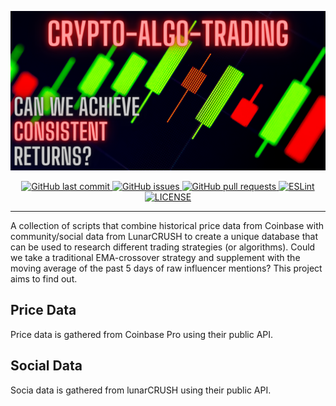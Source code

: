 ![](./images/readme_banner.png)

<p align="center">
  <!-- <a href="https://github.com/crypto-algo-trading/crypto-algo-trading/releases/" target="_blank">
    <img alt="GitHub release" src="https://img.shields.io/github/v/release/gfidanli/crypto-algo-trading?include_prereleases&style=flat-square">
  </a> -->

  <a href="https://github.com/gfidanli/crypto-algo-trading/commits/master" target="_blank">
    <img src="https://img.shields.io/github/last-commit/gfidanli/crypto-algo-trading?style=flat-square" alt="GitHub last commit">
  </a>

  <a href="https://github.com/gfidanli/crypto-algo-trading/issues" target="_blank">
    <img src="https://img.shields.io/github/issues/gfidanli/crypto-algo-trading?style=flat-square&color=red" alt="GitHub issues">
  </a>

  <a href="https://github.com/gfidanli/crypto-algo-trading/pulls" target="_blank">
    <img src="https://img.shields.io/github/issues-pr/gfidanli/crypto-algo-trading?style=flat-square&color=blue" alt="GitHub pull requests">
  </a>

  <a href="https://standardjs.com" target="_blank">
    <img alt="ESLint" src="https://img.shields.io/badge/code_style-standard-brightgreen.svg?style=flat-square">
  </a>

  <a href="https://github.com/crypto-algo-trading/crypto-algo-trading/blob/master/LICENSE" target="_blank">
    <img alt="LICENSE" src="https://img.shields.io/github/license/gfidanli/crypto-algo-trading?style=flat-square&color=yellow">
  <a/>

  </a>
</p>
<hr>

A collection of scripts that combine historical price data from Coinbase with community/social data from LunarCRUSH to create a unique database that can be used to research different trading strategies (or algorithms). Could we take a traditional EMA-crossover strategy and supplement with the moving average of the past 5 days of raw influencer mentions? This project aims to find out.

## Price Data
Price data is gathered from Coinbase Pro using their public API. 

## Social Data
Socia data is gathered from lunarCRUSH using their public API.
